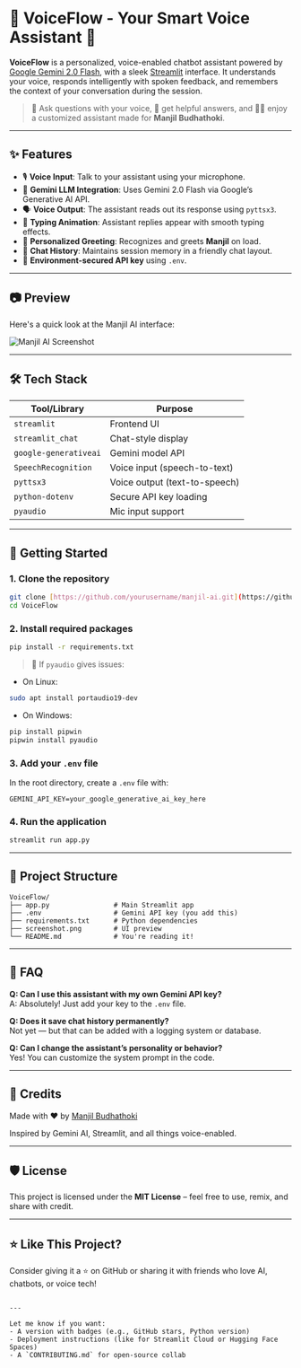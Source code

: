 # 🧠 VoiceFlow - Your Smart Voice Assistant 🤖

**VoiceFlow** is a personalized, voice-enabled chatbot assistant powered by [Google Gemini 2.0 Flash](https://ai.google.dev/), with a sleek [Streamlit](https://streamlit.io/) interface. It understands your voice, responds intelligently with spoken feedback, and remembers the context of your conversation during the session.

> 🎤 Ask questions with your voice, 💬 get helpful answers, and 👨‍💻 enjoy a customized assistant made for **Manjil Budhathoki**.

---

## ✨ Features

- 🎙️ **Voice Input**: Talk to your assistant using your microphone.
- 🧠 **Gemini LLM Integration**: Uses Gemini 2.0 Flash via Google’s Generative AI API.
- 🗣️ **Voice Output**: The assistant reads out its response using `pyttsx3`.
- 💬 **Typing Animation**: Assistant replies appear with smooth typing effects.
- 🧍 **Personalized Greeting**: Recognizes and greets **Manjil** on load.
- 📜 **Chat History**: Maintains session memory in a friendly chat layout.
- 🔐 **Environment-secured API key** using `.env`.

---

## 📷 Preview

Here's a quick look at the Manjil AI interface:

![Manjil AI Screenshot](screenshot.png)

---

## 🛠️ Tech Stack

| Tool/Library          | Purpose                       |
| --------------------- | ----------------------------- |
| `streamlit`           | Frontend UI                   |
| `streamlit_chat`      | Chat-style display            |
| `google-generativeai` | Gemini model API              |
| `SpeechRecognition`   | Voice input (speech-to-text)  |
| `pyttsx3`             | Voice output (text-to-speech) |
| `python-dotenv`       | Secure API key loading        |
| `pyaudio`             | Mic input support             |

---

## 🚀 Getting Started

### 1. Clone the repository

```bash
git clone [https://github.com/yourusername/manjil-ai.git](https://github.com/manjil-budhathoki/VoiceFlow---Your-Smart-Voice-Assistant.git)
cd VoiceFlow
```


### 2. Install required packages

```bash
pip install -r requirements.txt
```

> 🧪 If `pyaudio` gives issues:

- On Linux:

```bash
sudo apt install portaudio19-dev
```

- On Windows:

```bash
pip install pipwin
pipwin install pyaudio
```

### 3. Add your `.env` file

In the root directory, create a `.env` file with:

```
GEMINI_API_KEY=your_google_generative_ai_key_here
```

### 4. Run the application

```bash
streamlit run app.py
```

---

## 🧠 Project Structure

```
VoiceFlow/
├── app.py                # Main Streamlit app
├── .env                  # Gemini API key (you add this)
├── requirements.txt      # Python dependencies
├── screenshot.png        # UI preview
└── README.md             # You're reading it!
```

---

## 🙋 FAQ

**Q: Can I use this assistant with my own Gemini API key?**  
A: Absolutely! Just add your key to the `.env` file.

**Q: Does it save chat history permanently?**  
Not yet — but that can be added with a logging system or database.

**Q: Can I change the assistant’s personality or behavior?**  
Yes! You can customize the system prompt in the code.

---

## 🙌 Credits

Made with ❤️ by [Manjil Budhathoki](https://github.com/yourusername)

Inspired by Gemini AI, Streamlit, and all things voice-enabled.

---

## 🛡 License

This project is licensed under the **MIT License** – feel free to use, remix, and share with credit.

---

## ⭐ Like This Project?

Consider giving it a ⭐ on GitHub or sharing it with friends who love AI, chatbots, or voice tech!

```

---

Let me know if you want:
- A version with badges (e.g., GitHub stars, Python version)
- Deployment instructions (like for Streamlit Cloud or Hugging Face Spaces)
- A `CONTRIBUTING.md` for open-source collab
```
